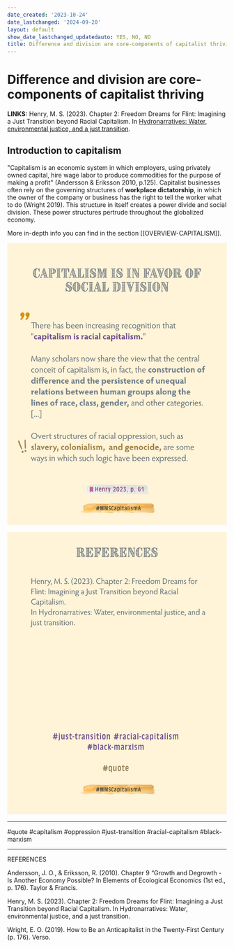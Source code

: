 ```yaml
---
date_created: '2023-10-24'
date_lastchanged: '2024-09-20'
layout: default
show_date_lastchanged_updatedauto: YES, NO, NO
title: Difference and division are core-components of capitalist thriving
---
```


# Difference and division are core-components of capitalist thriving 

**LINKS:**
Henry, M. S. (2023). Chapter 2: Freedom Dreams for Flint: Imagining a Just Transition beyond Racial Capitalism. In [Hydronarratives: Water, environmental justice, and a just transition](https://1drv.ms/b/s!AmcwErz2Mmg1hcMer7RCCABah8BPPw?e=UkMFKN).

## Introduction to capitalism 
"Capitalism is an economic system in which  employers, using privately owned capital, hire wage labor to produce commodities for the purpose of making a profit" (Andersson & Eriksson 2010, p.125). Capitalist businesses often rely on the governing structures of **workplace dictatorship**, in which the owner of the company or business has the right to tell the worker what to do (Wright 2019). This structure in itself creates a power divide and social division. These power structures pertrude throughout the globalized economy.

More in-depth info you can find in the section [[OVERVIEW-CAPITALISM]].

![](media/MMSCapitalismA-2.png)

![](media/MMSCapitalismA-3.png)

________
#quote #capitalism #oppression #just-transition #racial-capitalism 
#black-marxism
________
REFERENCES

Andersson, J. O., & Eriksson, R. (2010). Chapter 9 “Growth and Degrowth - Is Another Economy Possible? In Elements of Ecological Economics (1st ed., p. 176). Taylor & Francis.

Henry, M. S. (2023). Chapter 2: Freedom Dreams for Flint: Imagining a Just Transition beyond Racial Capitalism. In Hydronarratives: Water, environmental justice, and a just transition.

Wright, E. O. (2019). How to Be an Anticapitalist in the Twenty-First Century (p. 176). Verso.

